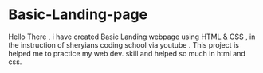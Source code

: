 # Basic-Landing-page
Hello There , i have created Basic Landing webpage using HTML &amp; CSS , in the instruction of sheryians coding school via youtube .
This project is helped me to practice my web dev. skill and helped so much in html and css.
